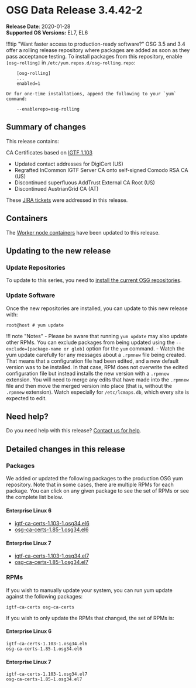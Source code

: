 OSG Data Release 3.4.42-2
=========================

**Release Date**: 2020-01-28    
**Supported OS Versions:** EL7, EL6

!!!tip "Want faster access to production-ready software?"
    OSG 3.5 and 3.4 offer a rolling release repository where packages are added as soon as they pass acceptance testing.
    To install packages from this repository, enable `[osg-rolling]` in `/etc/yum.repos.d/osg-rolling.repo`:

        [osg-rolling]
        ...
        enabled=1

    Or for one-time installations, append the following to your `yum` command:

        --enablerepo=osg-rolling

Summary of changes
------------------

This release contains:

CA Certificates based on [IGTF 1.103](http://dist.eugridpma.info/distribution/igtf/current/CHANGES)

-   Updated contact addresses for DigiCert (US)
-   Regrafted InCommon IGTF Server CA onto self-signed Comodo RSA CA (US)
-   Discontinued superfluous AddTrust External CA Root (US)
-   Discontinued AustrianGrid CA (AT)

These [JIRA tickets](https://jira.opensciencegrid.org/issues/?jql=project%20%3D%20SOFTWARE%20AND%20fixVersion%20%3D%203.4.42-2%20ORDER%20BY%20priority%20DESC%2C%20key%20DESC) were addressed in this release.

Containers
----------

The [Worker node containers](../../worker-node/using-wn-containers.md) have been updated to this release.

Updating to the new release
---------------------------

### Update Repositories

To update to this series, you need to [install the current OSG repositories](../../common/yum.md#install-osg-repositories).

### Update Software

Once the new repositories are installed, you can update to this new release with:

``` console
root@host # yum update
```

!!! note "Notes"
    -   Please be aware that running `yum update` may also update other RPMs. You can exclude packages from being updated using the `--exclude=[package-name or glob]` option for the `yum` command.
    -   Watch the yum update carefully for any messages about a `.rpmnew` file being created. That means that a configuration file had been edited, and a new default version was to be installed. In that case, RPM does not overwrite the edited configuration file but instead installs the new version with a `.rpmnew` extension. You will need to merge any edits that have made into the `.rpmnew` file and then move the merged version into place (that is, without the `.rpmnew` extension). Watch especially for `/etc/lcmaps.db`, which every site is expected to edit.

Need help?
----------

Do you need help with this release? [Contact us for help](../../common/help.md).

Detailed changes in this release
--------------------------------

### Packages

We added or updated the following packages to the production OSG yum repository. Note that in some cases, there are multiple RPMs for each package. You can click on any given package to see the set of RPMs or see the complete list below.

#### Enterprise Linux 6

-   [igtf-ca-certs-1.103-1.osg34.el6](https://koji.chtc.wisc.edu/koji/search?match=glob&type=build&terms=igtf-ca-certs-1.103-1.osg34.el6)
-   [osg-ca-certs-1.85-1.osg34.el6](https://koji.chtc.wisc.edu/koji/search?match=glob&type=build&terms=osg-ca-certs-1.85-1.osg34.el6)

#### Enterprise Linux 7

-   [igtf-ca-certs-1.103-1.osg34.el7](https://koji.chtc.wisc.edu/koji/search?match=glob&type=build&terms=igtf-ca-certs-1.103-1.osg34.el7)
-   [osg-ca-certs-1.85-1.osg34.el7](https://koji.chtc.wisc.edu/koji/search?match=glob&type=build&terms=osg-ca-certs-1.85-1.osg34.el7)

### RPMs

If you wish to manually update your system, you can run yum update against the following packages:

    igtf-ca-certs osg-ca-certs

If you wish to only update the RPMs that changed, the set of RPMs is:

#### Enterprise Linux 6

``` file
igtf-ca-certs-1.103-1.osg34.el6
osg-ca-certs-1.85-1.osg34.el6
```

#### Enterprise Linux 7

``` file
igtf-ca-certs-1.103-1.osg34.el7
osg-ca-certs-1.85-1.osg34.el7
```
